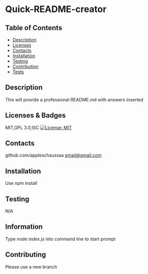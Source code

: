 
  # Quick-README-creator

  ## Table of Contents
  * [Description](#description)
  * [Licenses](#licenses)
  * [Contacts](#contacts)
  * [Installation](#installation)
  * [Testing](#testing)
  * [Contribution](#contributing)
  * [Tests](#tests)

  ## Description
  This will provide a professional README.md with answers inserted

  ## Licenses & Badges
  MIT,GPL 3.0,ISC
  [![License: MIT](https://img.shields.io/badge/License-MIT-yellow.svg)](https://opensource.org/license/MIT)

  ## Contacts
  github.com/appleschaussaa
  email@gmail.com

  ## Installation
  Use npm install

  ## Testing
  N/A

  ## Information
  Type node index.js into command line to start prompt

  ## Contributing
  Please use a new branch
  